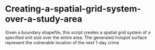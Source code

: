 # Creating-a-spatial-grid-system-over-a-study-area
Given a boundary shapefile, this script creates a spatial grid system of a specified unit size over the entire area.
The generated hotspot surface represent the vulnerable location of the next 1-day crime
